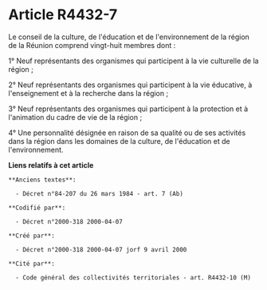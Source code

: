# Article R4432-7

Le conseil de la culture, de l'éducation et de l'environnement de la région de la Réunion comprend vingt-huit membres dont :

1° Neuf représentants des organismes qui participent à la vie culturelle de la région ;

2° Neuf représentants des organismes qui participent à la vie éducative, à l'enseignement et à la recherche dans la région ;

3° Neuf représentants des organismes qui participent à la protection et à l'animation du cadre de vie de la région ;

4° Une personnalité désignée en raison de sa qualité ou de ses activités dans la région dans les domaines de la culture, de
l'éducation et de l'environnement.

**Liens relatifs à cet article**

	**Anciens textes**:

	  - Décret n°84-207 du 26 mars 1984 - art. 7 (Ab)

	**Codifié par**:

	  - Décret n°2000-318 2000-04-07

	**Créé par**:

	  - Décret n°2000-318 2000-04-07 jorf 9 avril 2000

	**Cité par**:

	  - Code général des collectivités territoriales - art. R4432-10 (M)
